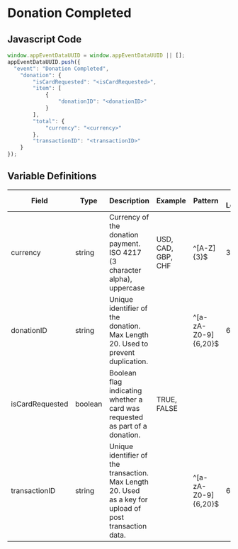 # Donation Completed

### 

## Javascript Code
```js
window.appEventDataUUID = window.appEventDataUUID || [];
appEventDataUUID.push({
  "event": "Donation Completed",
    "donation": {
        "isCardRequested": "<isCardRequested>",
        "item": [
            {
                "donationID": "<donationID>"
            }
        ],
        "total": {
            "currency": "<currency>"
        },
        "transactionID": "<transactionID>"
    }
});
```

## Variable Definitions

|Field|Type|Description|Example|Pattern|Min Length|Max Length|Minimum|Maximum|Multiple Of|
| --- | --- | --- | --- | --- | --- | --- | --- | --- | --- |
|currency|string|Currency of the donation payment. ISO 4217 \(3 character alpha\), uppercase |USD, CAD, GBP, CHF|^[A-Z]{3}$|3|3||||
|donationID|string|Unique identifier of the donation. Max Length 20. Used to prevent duplication.||^[a-zA-Z0-9]{6,20}$|6|20||||
|isCardRequested|boolean|Boolean flag indicating whether a card was requested as part of a donation.|TRUE, FALSE|||||||
|transactionID|string|Unique identifier of the transaction. Max Length 20. Used as a key for upload of post transaction data. ||^[a-zA-Z0-9]{6,20}$|6|20||||
